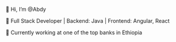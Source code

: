 👋 Hi, I’m @Abdy


👀 Full Stack Developer | Backend: Java | Frontend: Angular, React


🌱 Currently working at one of the top banks in Ethiopia
